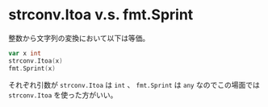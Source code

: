 # strconv.Itoa v.s. fmt.Sprint

整数から文字列の変換において以下は等価。

```go
var x int
strconv.Itoa(x)
fmt.Sprint(x)
```

それぞれ引数が `strconv.Itoa` は `int` 、 `fmt.Sprint` は `any` なのでこの場面では `strconv.Itoa` を使った方がいい。
